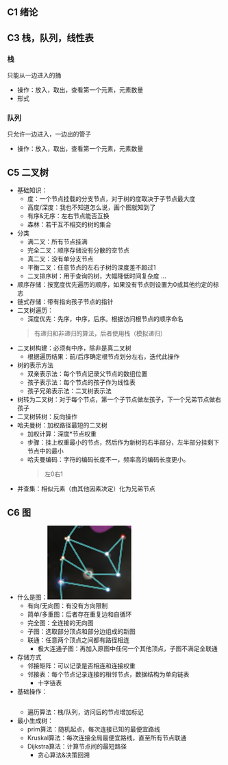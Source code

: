 ## C1 绪论
## C3 栈，队列，线性表
### 栈
只能从一边进入的捅
* 操作：放入，取出，查看第一个元素，元素数量
* 形式
### 队列
只允许一边进入，一边出的管子
* 操作：放入，取出，查看第一个元素，元素数量
## C5 二叉树
* 基础知识：
    * 度：一个节点挂载的分支节点，对于树的度取决于子节点最大度
    * 高度/深度：我也不知道怎么说，画个图就知到了
    * 有序&无序：左右节点能否互换
    * 森林：若干互不相交的树的集合
* 分类  
    * 满二叉：所有节点挂满
    * 完全二叉：顺序存储没有分散的空节点
    * 真二叉：没有单分支节点
    * 平衡二叉：任意节点的左右子树的深度差不超过1
    * 二叉排序树：用于查询的树，大幅降低时间复杂度
...
* 顺序存储：按宽度优先遍历的顺序，如果没有节点则设置为0或其他约定的标志
* 链式存储：带有指向孩子节点的指针
* 二叉树遍历：
    * 深度优先：先序，中序，后序。根据访问根节点的顺序命名
    > 有递归和非递归的算法，后者使用栈（模拟递归）
* 二叉树构建：必须有中序，除非是真二叉树
    * 根据遍历结果：前/后序确定根节点划分左右，迭代此操作
* 树的表示方法
    * 双亲表示法：每个节点记录父节点的数组位置
    * 孩子表示法：每个节点的孩子作为线性表
    * 孩子兄弟表示法：二叉树表示法
* 树转为二叉树：对于每个节点，第一个子节点做左孩子，下一个兄弟节点做右孩子
* 二叉树转树：反向操作
* 哈夫曼树：加权路径最短的二叉树
    * 加权计算：深度*节点权重
    * 步骤：挂上权重最小的节点，然后作为新树的右半部分，左半部分挂剩下节点中的最小
    * 哈夫曼编码：字符的编码长度不一，频率高的编码长度更小。
        > 左0右1
* 并查集：相似元素（由其他因素决定）化为兄弟节点
## C6 图
* 什么是图：![alt text](image\image.png)
    * 有向/无向图：有没有方向限制
    * 简单/多重图：后者存在重复边和自循环
    * 完全图：全连接的无向图
    * 子图：选取部分顶点和部分边组成的新图
    * 联通：任意两个顶点之间都有路径相连
        * 极大连通子图：再加入原图中任何一个其他顶点，子图不满足全联通
* 存储方式
    * 邻接矩阵：可以记录是否相连和连接权重
    * 邻接表：每个节点记录连接的相邻节点，数据结构为单向链表
        * 十字链表
* 基础操作：
    ```c
    ```
    * 遍历算法：栈/队列，访问后的节点增加标记
* 最小生成树：
    * prim算法：随机起点，每次连接已知的最便宜路线
    * Kruskal算法：每次连接全局最便宜路线，直至所有节点联通
    * Dijkstra算法：计算节点间的最短路径
        * 贪心算法&决策回溯